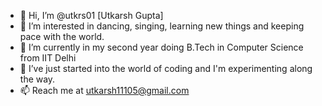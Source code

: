 - 👋 Hi, I’m @utkrs01 [Utkarsh Gupta]
- 👀 I’m interested in dancing, singing, learning new things and keeping pace with the world.
- 🌱 I’m currently in my second year doing B.Tech in Computer Science from IIT Delhi
- 💞️ I’ve just started into the world of coding and I'm experimenting along the way.
- 📫 Reach me at utkarsh11105@gmail.com 

<!---
Ut-the-pro/Ut-the-pro is a ✨ special ✨ repository because its `README.md` (this file) appears on your GitHub profile.
You can click the Preview link to take a look at your changes.
--->
